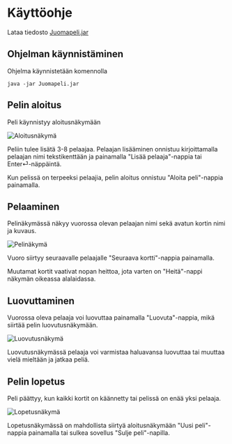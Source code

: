 # Käyttöohje

Lataa tiedosto [Juomapeli.jar](https://github.com/Jeemlei/ot-harjoitustyo/releases)

## Ohjelman käynnistäminen

Ohjelma käynnistetään komennolla

```
java -jar Juomapeli.jar
```

## Pelin aloitus

Peli käynnistyy aloitusnäkymään

![Aloitusnäkymä]()

Peliin tulee lisätä 3-8 pelaajaa. Pelaajan lisääminen onnistuu kirjoittamalla pelaajan nimi tekstikenttään ja painamalla "Lisää pelaaja"-nappia tai Enter⏎-näppäintä. 

Kun pelissä on terpeeksi pelaajia, pelin aloitus onnistuu "Aloita peli"-nappia painamalla.

## Pelaaminen

Pelinäkymässä näkyy vuorossa olevan pelaajan nimi sekä avatun kortin nimi ja kuvaus.

![Pelinäkymä]()

Vuoro siirtyy seuraavalle pelaajalle "Seuraava kortti"-nappia painamalla.

Muutamat kortit vaativat nopan heittoa, jota varten on "Heitä"-nappi näkymän oikeassa alalaidassa.

## Luovuttaminen

Vuorossa oleva pelaaja voi luovuttaa painamalla "Luovuta"-nappia, mikä siirtää pelin luovutusnäkymään.

![Luovutusnäkymä]()

Luovutusnäkymässä pelaaja voi varmistaa haluavansa luovuttaa tai muuttaa vielä mieltään ja jatkaa peliä.

## Pelin lopetus

Peli päättyy, kun kaikki kortit on käännetty tai pelissä on enää yksi pelaaja.

![Lopetusnäkymä]()

Lopetusnäkymässä on mahdollista siirtyä aloitusnäkymään "Uusi peli"-nappia painamalla tai sulkea sovellus "Sulje peli"-napilla.
